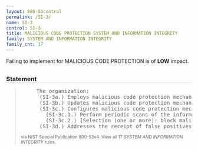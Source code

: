 ```yaml
---
layout: 800-53control
permalink: /SI-3/
name: SI-3
control: SI-3
title: MALICIOUS CODE PROTECTION SYSTEM AND INFORMATION INTEGRITY
family: SYSTEM AND INFORMATION INTEGRITY
family_cnt: 17
---
```

<p class="text-info">Failing to implement for MALICIOUS CODE PROTECTION is of <b>LOW</b> impact.</p>

<h3 style="border-bottom:1px solid #ddd;margin:30px 0 8px 0;">Statement</h3>
<blockquote>
<pre>     The organization: 
      (SI-3a.) Employs malicious code protection mechanisms at information system entry and exit points to detect and eradicate malicious code; 
      (SI-3b.) Updates malicious code protection mechanisms whenever new releases are available in accordance with organizational configuration management policy and procedures; 
      (SI-3c.) Configures malicious code protection mechanisms to: 
        (SI-3c.1.) Perform periodic scans of the information system [Assignment: organization-defined frequency] and real-time scans of files from external sources at [Selection (one or more); endpoint; network entry/exit points] as the files are downloaded, opened, or executed in accordance with organizational security policy; and 
        (SI-3c.2.) [Selection (one or more): block malicious code; quarantine malicious code;  send alert to administrator; [Assignment: organization-defined action]] in response to malicious code detection; and 
      (SI-3d.) Addresses the receipt of false positives during malicious code detection and eradication and the resulting potential impact on the availability of the information system. 
</pre>
<p><small>via NIST Special Publication 800-53v4. View all 17 <i>SYSTEM AND INFORMATION INTEGRITY</i> rules. <a href="/cce/ssg/group/$Group_id"><span class="glyphicon glyphicon-link"></span></a> </small></p>
</blockquote>

